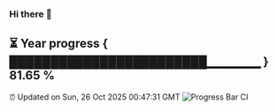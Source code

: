 ### Hi there 👋
⏳ Year progress { ████████████████████████▁▁▁▁▁▁ } 81.65 %
---
⏰ Updated on Sun, 26 Oct 2025 00:47:31 GMT
![Progress Bar CI](https://github.com/Moyi321/Moyi321/workflows/Progress%20Bar%20CI/badge.svg)
